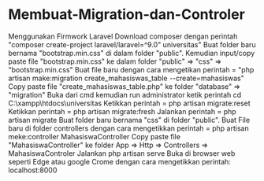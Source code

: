 # Membuat-Migration-dan-Controler
Menggunakan Firmwork Laravel
Download composer dengan perintah "composer create-project laravel/laravel=^9.0" universitas"
Buat folder baru bernama "bootstrap.min.css" di dalam folder "public".
Kemudian input/copy paste file "bootstrap.min.css" ke dalam folder "public" => "css" => "bootstrap.min.css"
Buat file baru dengan cara mengetikan perintah = "php artisan make:migration create_mahasiswas_table --create=mahasiswas"
Copy paste file "create_mahasiswas_table.php" ke folder "database" => "migration"
Buka dari cmd kemudian run administrator ketik perintah cd C:\xampp\htdocs\universitas
Ketikkan perintah = php artisan migrate:reset
Ketikkan perintah = php artisan migrate:fresh
Jalankan perintah = php artisan migrate
Buat folder baru bernama "css" di folder "public".
Buat File baru di folder controllers dengan cara mengetikkan perintah = php artisan meke:controller MahasiswaController
Copy paste file "MahasiswaController" ke folder App => Http => Controllers => MahasiswaControler
Jalankan php artisan serve
Buka di browser web seperti Edge atau google Crome dengan cara mengetikkan perintah: localhost:8000
